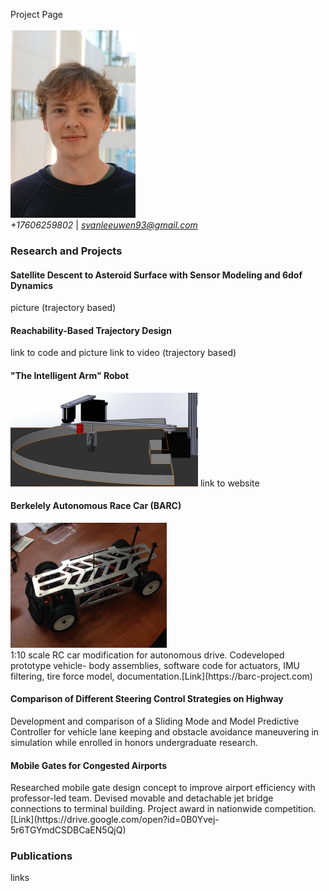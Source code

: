 Project Page <br> <br>
<img src="github_profile.jpg" width="200" height="300"> <br> <em> +17606259802 </em> | <em> svanleeuwen93@gmail.com </em>

<h3> Research and Projects </h3>
<h4> Satellite Descent to Asteroid Surface with Sensor Modeling and 6dof Dynamics </h4>
picture (trajectory based)
<h4> Reachability-Based Trajectory Design </h4>
link to code and picture link to video (trajectory based)
<h4> "The Intelligent Arm" Robot </h4>
<img src="arm.jpg" width="300" height="150" />
link to website
<h4> Berkelely Autonomous Race Car (BARC) </h4>
<img src="barc.jpg" width="250" height="200" /> <br>
1:10 scale RC car modification for autonomous drive. Codeveloped prototype vehicle- body assemblies, software
code for actuators, IMU filtering, tire force model, documentation.[Link](https://barc-project.com)
<h4> Comparison of Different Steering Control Strategies on Highway </h4>
Development and comparison of a Sliding Mode and Model Predictive Controller for vehicle lane keeping and
obstacle avoidance maneuvering in simulation while enrolled in honors undergraduate research.
<h4>Mobile Gates for Congested Airports </h4>
Researched mobile gate design concept to improve airport efficiency with professor-led team. Devised movable and
detachable jet bridge connections to terminal building. Project award in nationwide competition. [Link](https://drive.google.com/open?id=0B0Yvej-5r6TGYmdCSDBCaEN5QjQ)
<h3> Publications </h3>
links

